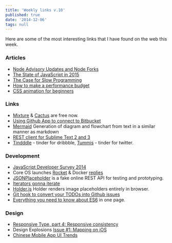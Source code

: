 ```yaml
---
title: 'Weekly links v.10'
published: true
date: '2014-12-06'
tags: null
---
```

Here are some of the most interesting links that I have found on the web this week.

### Articles
* [Node Advisory Updates and Node Forks](http://dailyjs.com/2014/12/05/node-forks/)
* [The State of JavaScript in 2015](http://www.breck-mckye.com/blog/2014/12/the-state-of-javascript-in-2015/)
* [The Case for Slow Programming](http://ventrellathing.wordpress.com/2013/06/18/the-case-for-slow-programming/)
* [How to make a performance budget](http://danielmall.com/articles/how-to-make-a-performance-budget/)
* [CSS animation for beginners](http://robots.thoughtbot.com/css-animation-for-beginners)

### Links
* [Mixture](http://mixture.io/blog/free/)
  & [Cactus](http://cactusformac.com/blog/posts/cactus-and-glueprint.html) are
  free now.
* [Using Github App to connect to
  Bitbucket](http://www.slideshare.net/liamdempsey/using-the-github-app-to-connect-to-bitbucket)
* [Mermaid](https://github.com/knsv/mermaid) Generation of diagram and flowchart from text in a similar manner as markdown
* [REST client for Sublime Text 2 and 3](https://github.com/pjdietz/rester-sublime-http-client)
* [Tindddle](https://tindddle.com/) - tinder for dribbble,
  [Tummis](http://www.tummis.com/) - tinder for twitter.


### Development
* [JavaScript Developer Survey 2014](http://dailyjs.com/2014/12/01/javascript-survey/)
* Core OS launches [Rocket](https://coreos.com/blog/rocket/) & Docker
  [replies](http://blog.docker.com/2014/12/initial-thoughts-on-the-rocket-announcement/)
* [JSONPlaceholder](http://jsonplaceholder.typicode.com/) is a fake online REST
  API for testing and prototyping.
* [Iterators gonna iterate](http://jakearchibald.com/2014/iterators-gonna-iterate/)
* [Holder.js](http://holderjs.com/) Holder renders image placeholders entirely
  in browser.
* [Git hook to convert your TODOs into Github issues](https://github.com/naholyr/github-todos)
* [Everything you need to know about
  ES6](http://espadrine.github.io/New-In-A-Spec/es6/) in one page.

### Design
* [Responsive Type, part 4: Responsive consistency](http://8gramgorilla.com/responsive-type-part-4-responsive-consistency/)
* Design Explosions [Issue #1: Mapping on iOS](https://medium.com/@uxlaunchpad/design-explosions-mapping-on-ios-ad4ec6ba5c59)
* [Chinese Mobile App UI Trends](http://dangrover.com/blog/2014/12/01/chinese-mobile-app-ui-trends.html)
